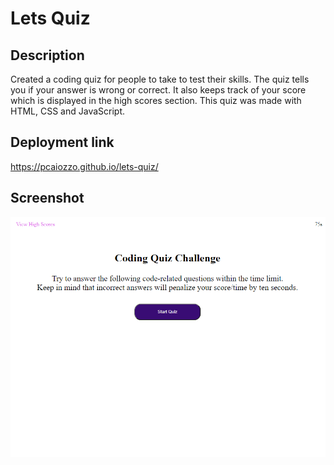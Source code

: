 # Lets Quiz

## Description
Created a coding quiz for people to take to test their skills. The quiz tells you if your answer is wrong or correct. It also keeps track of your score which is displayed in the high scores section. This quiz was made with HTML, CSS and JavaScript.


## Deployment link

https://pcaiozzo.github.io/lets-quiz/

## Screenshot

![Screenshot](./assets/images/Capture.PNG)